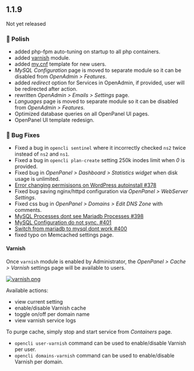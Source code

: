 ## 1.1.9

Not yet released

### 💅 Polish
- added php-fpm auto-tuning on startup to all php containers.
- added [varnish](#varnish) module.
- added [my.cnf](https://github.com/stefanpejcic/openpanel-configuration/blob/main/mysql/user.cnf) template for new users.
- *MySQL Configuration* page is moved to separate module so it can be disabled from *OpenAdmin > Features*.
- added *redirect* option for Services in OpenAdmin, if provided, user will be redirected after action.
- rewritten *OpenAdmin > Emails > Settings* page.
- *Languages* page is moved to separate module so it can be disabled from *OpenAdmin > Features*.
- Optimized database queries on all OpenPanel UI pages.
- OpenPanel UI template redesign.

### 🐛 Bug Fixes
- Fixed a bug in `opencli sentinel` where it incorrectly checked `ns2` twice instead of `ns2` and `ns1`.
- Fixed a bug in `opencli plan-create` setting 250k inodes limit when *0* is provided.
- Fixed bug in *OpenPanel > Dashboard > Statistics widget* when disk usage is unlimited.
- [Error changing permisisons on WordPress autoinstall #378](https://github.com/stefanpejcic/OpenPanel/issues/378)
- Fixed bug saving nginx/httpd configuration via *OpenPanel > WebServer Settings*.
- Fixed css bug in *OpenPanel > Domains > Edit DNS Zone* with comments.
- [MySQL Processes dont see Mariadb Processes #398](https://github.com/stefanpejcic/OpenPanel/issues/398)
- [MySQL Configuration do not sync. #401](https://github.com/stefanpejcic/OpenPanel/issues/401)
- [Switch from mariadb to mysql dont work #400](https://github.com/stefanpejcic/OpenPanel/issues/400)
- fixed typo on Memcached settings page.


#### Varnish

Once `varnish` module is enabled by Administrator, the *OpenPanel > Cache > Varnish* settings page will be available to users.

[![varnish.png](https://i.postimg.cc/8z975g8v/varnish.png)](https://postimg.cc/FYbrWqHF)

Available actions:

- view current setting
- enable/disable Varnish cache
- toggle on/off per domain name
- view varnish service logs

To purge cache, simply stop and start service from *Containers* page.

- `opencli user-varnish` command can be used to enable/disable Varnish per user.
- `opencli domains-varnish` command can be used to enable/disable Varnish per domain.

